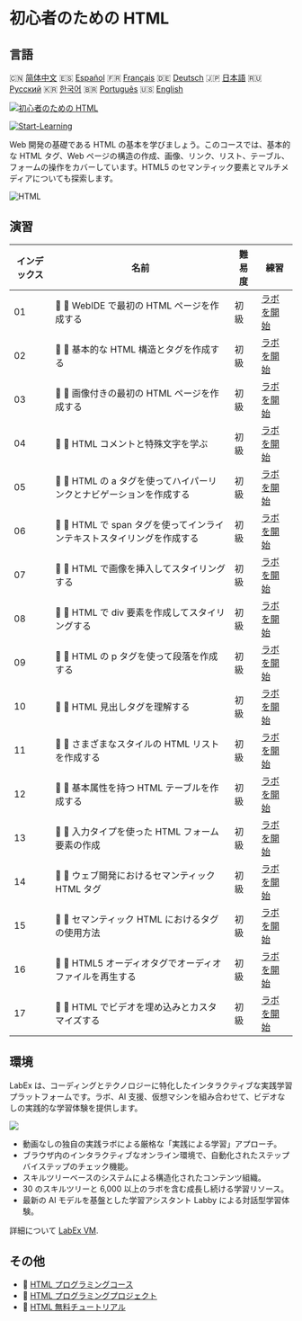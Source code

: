 # 初心者のための HTML

## 言語

🇨🇳 [简体中文](README_zh.md) 🇪🇸 [Español](README_es.md) 🇫🇷 [Français](README_fr.md) 🇩🇪 [Deutsch](README_de.md) 🇯🇵 [日本語](README_ja.md) 🇷🇺 [Русский](README_ru.md) 🇰🇷 [한국어](README_ko.md) 🇧🇷 [Português](README_pt.md) 🇺🇸 [English](README.md) 

[![初心者のための HTML](https://cover-creator.labex.io/html-for-beginners.png?lang=ja)](https://labex.io/ja/courses/html-for-beginners)

[![Start-Learning](https://img.shields.io/badge/Start-Learning-whitesmoke?style=for-the-badge)](https://labex.io/ja/courses/html-for-beginners)

Web 開発の基礎である HTML の基本を学びましょう。このコースでは、基本的な HTML タグ、Web ページの構造の作成、画像、リンク、リスト、テーブル、フォームの操作をカバーしています。HTML5 のセマンティック要素とマルチメディアについても探索します。

![HTML](https://img.shields.io/badge/HTML-whitesmoke?style=for-the-badge&logo=html)


## 演習

|   インデックス | 名前                                                                    | 難易度   | 練習                                                                                                                                       |
|----------------|-------------------------------------------------------------------------|----------|--------------------------------------------------------------------------------------------------------------------------------------------|
|             01 | 📖 🔵 WebIDE で最初の HTML ページを作成する                             | 初級     | <a target='_blank' href='https://labex.io/ja/tutorials/html-create-your-first-html-page-in-webide-451041'>ラボを開始</a>                   |
|             02 | 📖 🔵 基本的な HTML 構造とタグを作成する                                | 初級     | <a target='_blank' href='https://labex.io/ja/tutorials/css-create-basic-html-structure-and-tags-451029'>ラボを開始</a>                     |
|             03 | 📖 🔵 画像付きの最初の HTML ページを作成する                            | 初級     | <a target='_blank' href='https://labex.io/ja/tutorials/javascript-create-your-first-html-page-with-image-451042'>ラボを開始</a>            |
|             04 | 📖 🔵 HTML コメントと特殊文字を学ぶ                                     | 初級     | <a target='_blank' href='https://labex.io/ja/tutorials/html-learn-html-comments-and-special-symbols-451065'>ラボを開始</a>                 |
|             05 | 📖 🔵 HTML の a タグを使ってハイパーリンクとナビゲーションを作成する    | 初級     | <a target='_blank' href='https://labex.io/ja/tutorials/javascript-create-hyperlinks-and-navigation-with-html-a-tags-451037'>ラボを開始</a> |
|             06 | 📖 🔵 HTML で span タグを使ってインラインテキストスタイリングを作成する | 初級     | <a target='_blank' href='https://labex.io/ja/tutorials/javascript-create-inline-text-styling-with-span-tags-in-html-451038'>ラボを開始</a> |
|             07 | 📖 🔵 HTML で画像を挿入してスタイリングする                             | 初級     | <a target='_blank' href='https://labex.io/ja/tutorials/html-insert-and-style-images-in-html-452362'>ラボを開始</a>                         |
|             08 | 📖 🔵 HTML で div 要素を作成してスタイリングする                        | 初級     | <a target='_blank' href='https://labex.io/ja/tutorials/javascript-create-and-style-div-elements-in-html-451028'>ラボを開始</a>             |
|             09 | 📖 🔵 HTML の p タグを使って段落を作成する                              | 初級     | <a target='_blank' href='https://labex.io/ja/tutorials/html-create-paragraphs-with-html-p-tag-451039'>ラボを開始</a>                       |
|             10 | 📖 🔵 HTML 見出しタグを理解する                                         | 初級     | <a target='_blank' href='https://labex.io/ja/tutorials/javascript-understand-html-heading-tags-451082'>ラボを開始</a>                      |
|             11 | 📖 🔵 さまざまなスタイルの HTML リストを作成する                        | 初級     | <a target='_blank' href='https://labex.io/ja/tutorials/css-create-html-lists-with-different-styles-451035'>ラボを開始</a>                  |
|             12 | 📖 🔵 基本属性を持つ HTML テーブルを作成する                            | 初級     | <a target='_blank' href='https://labex.io/ja/tutorials/css-create-html-tables-with-basic-attributes-451036'>ラボを開始</a>                 |
|             13 | 📖 🔵 入力タイプを使った HTML フォーム要素の作成                        | 初級     | <a target='_blank' href='https://labex.io/ja/tutorials/css-create-html-form-elements-with-input-types-451034'>ラボを開始</a>               |
|             14 | 📖 🔵 ウェブ開発におけるセマンティック HTML タグ                        | 初級     | <a target='_blank' href='https://labex.io/ja/tutorials/css-semantic-html-tags-in-web-development-451083'>ラボを開始</a>                    |
|             15 | 📖 🔵 セマンティック HTML における<time>タグの使用方法                  | 初級     | <a target='_blank' href='https://labex.io/ja/tutorials/css-use-time-tag-for-semantic-html-451085'>ラボを開始</a>                           |
|             16 | 📖 🔵 HTML5 オーディオタグでオーディオファイルを再生する                | 初級     | <a target='_blank' href='https://labex.io/ja/tutorials/html-play-audio-files-with-html5-audio-tag-451070'>ラボを開始</a>                   |
|             17 | 📖 🔵 HTML でビデオを埋め込みとカスタマイズする                         | 初級     | <a target='_blank' href='https://labex.io/ja/tutorials/html-embed-and-customize-video-in-html-451045'>ラボを開始</a>                       |

## 環境

LabEx は、コーディングとテクノロジーに特化したインタラクティブな実践学習プラットフォームです。ラボ、AI 支援、仮想マシンを組み合わせて、ビデオなしの実践的な学習体験を提供します。

![](https://tutorial-screenshot.getvm.io/images/vm-1725247253.png)

- 動画なしの独自の実践ラボによる厳格な「実践による学習」アプローチ。
- ブラウザ内のインタラクティブなオンライン環境で、自動化されたステップバイステップのチェック機能。
- スキルツリーベースのシステムによる構造化されたコンテンツ組織。
- 30 のスキルツリーと 6,000 以上のラボを含む成長し続ける学習リソース。
- 最新の AI モデルを基盤とした学習アシスタント Labby による対話型学習体験。

詳細について [LabEx VM](https://support.labex.io/using-labex/virtual-machine).

## その他

- 🔗 [HTML プログラミングコース](https://github.com/labex-labs/awesome-programming-courses)
- 🔗 [HTML プログラミングプロジェクト](https://github.com/labex-labs/awesome-programming-projects)
- 🔗 [HTML 無料チュートリアル](https://github.com/labex-labs/html-free-tutorials)

